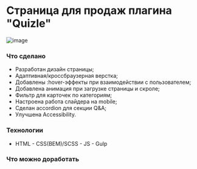 # Страница для продаж плагина "Quizle"
![image](https://github.com/SofiermasTech/Quizle/assets/112267778/9a05944e-9d5b-416c-b4e6-335ffe381aed)


### Что сделано
- Разработан дизайн страницы;
- Адаптивная/кроссбраузерная верстка;
- Добавлены :hover-эффекты при взаимодействии с пользователем;
- Добавлена анимация при загрузке страницы и скроле;
- Фильтр для карточек по категориям;
- Настроена работа слайдера на mobile;
- Сделан accordion для секции Q&A;
- Улучшена Accessibility.

  
### Технологии
  - HTML  - CSS(BEM)/SCSS - JS - Gulp

### Что можно доработать
